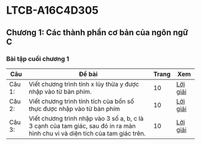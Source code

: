 # LTCB-A16C4D305
## Chương 1: Các thành phần cơ bản của ngôn ngữ C
### Bài tập cuối chương 1

| Câu     | Đề bài                                                                                                                       | Trang | Xem      |
|---------|------------------------------------------------------------------------------------------------------------------------------|-------|----------|
| Câu 1:  | Viết chương trình tính x lũy thừa y được nhập vào từ bàn phím.                                                               | 10    | [Lời giải](https://github.com/hypnguyen1209/LTCB-A16C4D305/blob/master/BTCC1_Cau1.c) |
| Câu 2:  | Viết chương trình tính tích của bốn số thực được nhập vào từ bàn phím                                                        | 10    | [Lời giải](https://github.com/hypnguyen1209/LTCB-A16C4D305/blob/master/BTCC1_Cau2.c) |
| Câu 3:  | Viết chương trình nhập vào 3 số a, b, c là 3 cạnh của tam giác, sau đó in ra màn hình chu vi và diện tích của tam giác trên. | 10    | [Lời giải](https://github.com/hypnguyen1209/LTCB-A16C4D305/blob/master/BTCC1_Cau3.c) |
